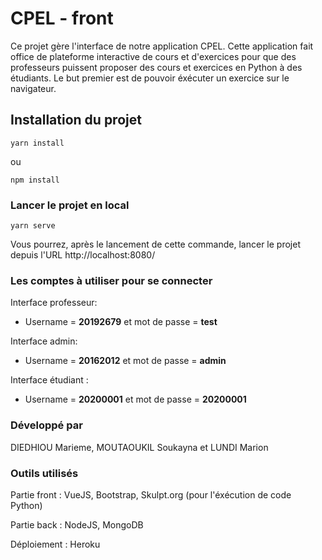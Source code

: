# CPEL - front

Ce projet gère l'interface de notre application CPEL. Cette application fait office de plateforme interactive de cours et d'exercices pour que des professeurs puissent proposer des cours et exercices en Python à des étudiants.
Le but premier est de pouvoir éxécuter un exercice sur le navigateur.

## Installation du projet
```
yarn install
```
ou

```
npm install
```

### Lancer le projet en local
```
yarn serve
```
Vous pourrez, après le lancement de cette commande, lancer le projet depuis l'URL http://localhost:8080/ 

### Les comptes à utiliser pour se connecter
Interface professeur: 

- Username = **20192679** et mot de passe = **test**

Interface admin: 

- Username = **20162012** et mot de passe = **admin**

Interface étudiant :
 - Username = **20200001** et mot de passe = **20200001**

### Développé par 
DIEDHIOU Marieme, MOUTAOUKIL Soukayna et LUNDI Marion

### Outils utilisés
Partie front : VueJS, Bootstrap, Skulpt.org (pour l'éxécution de code Python)

Partie back : NodeJS, MongoDB

Déploiement : Heroku
